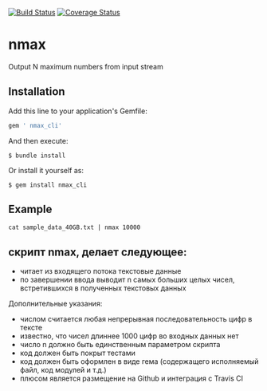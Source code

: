 [![Build Status](https://travis-ci.org/neverovda/nmax.svg?branch=master)](https://travis-ci.org/neverovda/nmax)
[![Coverage Status](https://coveralls.io/repos/github/neverovda/nmax/badge.svg?branch=master)](https://coveralls.io/github/neverovda/nmax?branch=master)

# nmax
Output N maximum numbers from input stream

## Installation

Add this line to your application's Gemfile:

```ruby
gem ' nmax_cli'
```

And then execute:

    $ bundle install

Or install it yourself as:

    $ gem install nmax_cli

## Example

    cat sample_data_40GB.txt | nmax 10000 

## скрипт nmax, делает следующее: 
* читает из входящего потока текстовые данные
* по завершении ввода выводит n самых больших целых чисел, встретившихся в полученных текстовых данных

Дополнительные указания: 
* числом считается любая непрерывная последовательность цифр в тексте
* известно, что чисел длиннее 1000 цифр во входных данных нет
* число n должно быть единственным параметром скрипта
* код должен быть покрыт тестами
* код должен быть оформлен в виде гема (содержащего исполняемый файл, код модулей и т.д.)
* плюсом является размещение на Github и интеграция с Travis CI
